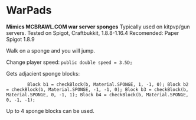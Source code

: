 # WarPads
**Mimics MCBRAWL.COM war server sponges**
Typically used on kitpvp/gun servers.
Tested on Spigot, Craftbukkit, 1.8.8-1.16.4
Recomended: Paper Spigot 1.8.9

Walk on a sponge and you will jump.

Change player speed: `public double speed = 3.5D;`

Gets adjacient sponge blocks:


`        Block b1 = checkBlock(b, Material.SPONGE, 1, -1, 0);
        Block b2 = checkBlock(b, Material.SPONGE, -1, -1, 0);
        Block b3 = checkBlock(b, Material.SPONGE, 0, -1, 1);
        Block b4 = checkBlock(b, Material.SPONGE, 0, -1, -1);`

Up to 4 sponge blocks can be used.
